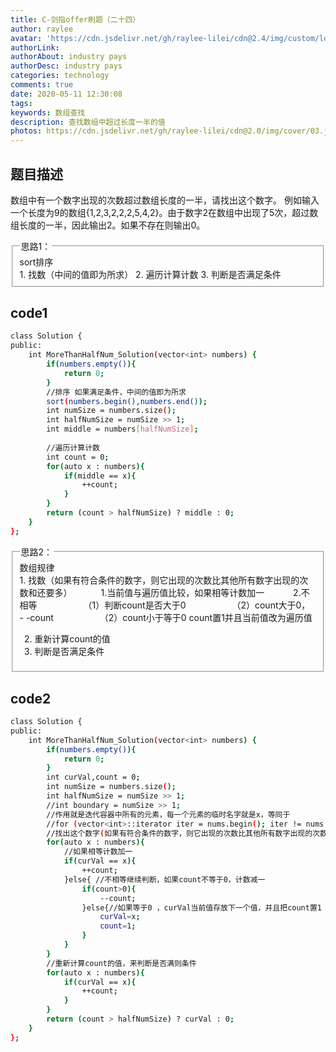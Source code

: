 ```yaml
---
title: C-剑指offer刷题（二十四）
author: raylee
avatar: 'https://cdn.jsdelivr.net/gh/raylee-lilei/cdn@2.4/img/custom/logo_1.png'
authorLink: 
authorAbout: industry pays
authorDesc: industry pays
categories: technology
comments: true
date: 2020-05-11 12:30:08
tags:
keywords: 数组查找
description: 查找数组中超过长度一半的值
photos: https://cdn.jsdelivr.net/gh/raylee-lilei/cdn@2.0/img/cover/03.jpg.webp
---
```

## 题目描述
数组中有一个数字出现的次数超过数组长度的一半，请找出这个数字。
例如输入一个长度为9的数组{1,2,3,2,2,2,5,4,2}。由于数字2在数组中出现了5次，超过数组长度的一半，因此输出2。如果不存在则输出0。

<form action="" method="">
<fieldset><legend font-weight:600>思路1：</legend>
<div align=“Center”>sort排序</div>
1. 找数（中间的值即为所求）
2. 遍历计算计数
3. 判断是否满足条件

</fieldset>
</form>

## code1
```bash
class Solution {
public:
    int MoreThanHalfNum_Solution(vector<int> numbers) {      
        if(numbers.empty()){
            return 0;
        }
        //排序 如果满足条件，中间的值即为所求
        sort(numbers.begin(),numbers.end());
        int numSize = numbers.size();
        int halfNumSize = numSize >> 1;
        int middle = numbers[halfNumSize];
        
        //遍历计算计数
        int count = 0;
        for(auto x : numbers){
            if(middle == x){
                ++count;
            }
        }
        return (count > halfNumSize) ? middle : 0;
    }
};
```

<form action="" method="">
<fieldset><legend font-weight:600>思路2：</legend>
<div align=“Center”>数组规律</div>
1. 找数（如果有符合条件的数字，则它出现的次数比其他所有数字出现的次数和还要多）
&emsp;&emsp;&emsp;1.当前值与遍历值比较，如果相等计数加一
&emsp;&emsp;&emsp;2.不相等
&emsp;&emsp;&emsp;&emsp;&emsp;（1）判断count是否大于0
&emsp;&emsp;&emsp;&emsp;&emsp;（2）count大于0， - -count
&emsp;&emsp;&emsp;&emsp;&emsp;（2）count小于等于0 count置1并且当前值改为遍历值
	
2. 重新计算count的值
3. 判断是否满足条件

</fieldset>
</form>

## code2
``` bash
class Solution {
public:
    int MoreThanHalfNum_Solution(vector<int> numbers) {
        if(numbers.empty()){
            return 0;
        }
        int curVal,count = 0;
        int numSize = numbers.size();
        int halfNumSize = numSize >> 1;
        //int boundary = numSize >> 1;
        //作用就是迭代容器中所有的元素，每一个元素的临时名字就是x，等同于
        //for (vector<int>::iterator iter = nums.begin(); iter != nums.end(); iter++)
        //找出这个数字(如果有符合条件的数字，则它出现的次数比其他所有数字出现的次数和还要多)
        for(auto x : numbers){
            //如果相等计数加一
            if(curVal == x){
                ++count;
            }else{ //不相等继续判断，如果count不等于0，计数减一
                if(count>0){
                    --count;
                }else{//如果等于0 ，curVal当前值存放下一个值，并且把count置1
                    curVal=x;
                    count=1;
                }
            }
        }
        //重新计算count的值，来判断是否满则条件
        for(auto x : numbers){
            if(curVal == x){
                ++count;
            }
        }
        return (count > halfNumSize) ? curVal : 0;
    }
};
```